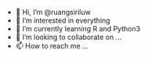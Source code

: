 - 👋 Hi, I’m @ruangsiriluw
- 👀 I’m interested in everything
- 🌱 I’m currently learning R and Python3
- 💞️ I’m looking to collaborate on ...
- 📫 How to reach me ...

<!---
ruangsiriluw/ruangsiriluw is a ✨ special ✨ repository because its `README.md` (this file) appears on your GitHub profile.
You can click the Preview link to take a look at your changes.
--->
